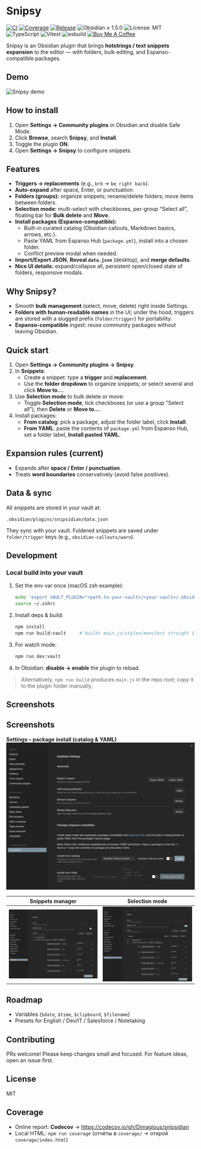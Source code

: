 # Snipsy

[![CI](https://img.shields.io/github/actions/workflow/status/Dimagious/snipsidian/ci.yml?branch=main&label=ci)](https://github.com/Dimagious/snipsidian/actions/workflows/ci.yml)
[![Coverage](https://codecov.io/gh/Dimagious/snipsidian/branch/main/graph/badge.svg)](https://codecov.io/gh/Dimagious/snipsidian)
[![Release](https://img.shields.io/github/v/release/Dimagious/snipsidian)](https://github.com/Dimagious/snipsidian/releases)
![Obsidian ≥ 1.5.0](https://img.shields.io/badge/obsidian-%E2%89%A5%201.5.0-7c3aed)
![License: MIT](https://img.shields.io/badge/license-MIT-blue.svg)
![TypeScript](https://img.shields.io/badge/typescript-5.x-3178c6)
![Vitest](https://img.shields.io/badge/tests-vitest-6b46c1)
![esbuild](https://img.shields.io/badge/bundler-esbuild-fbbf24)
[![Buy Me A Coffee](https://img.shields.io/badge/buy%20me%20a%20coffee-☕-ff813f?logo=buy-me-a-coffee&logoColor=white)](https://buymeacoffee.com/dimagious)

Snipsy is an Obsidian plugin that brings **hotstrings / text snippets expansion** to the editor — with folders, bulk editing, and Espanso-compatible packages.

## Demo
![Snipsy demo](docs/screens/demo.gif)

## How to install
1. Open **Settings → Community plugins** in Obsidian and disable Safe Mode.
2. Click **Browse**, search **Snipsy**, and **Install**.
3. Toggle the plugin **ON**.
4. Open **Settings → Snipsy** to configure snippets.

## Features

- **Triggers → replacements** (e.g., `brb` → `be right back`).
- **Auto-expand** after space, Enter, or punctuation.
- **Folders (groups):** organize snippets; rename/delete folders; move items between folders.
- **Selection mode:** multi-select with checkboxes, per-group “Select all”, floating bar for **Bulk delete** and **Move**.
- **Install packages (Espanso-compatible):**
  - Built-in curated catalog (Obsidian callouts, Markdown basics, arrows, etc.).
  - Paste YAML from Espanso Hub (`package.yml`), install into a chosen folder.
  - Conflict preview modal when needed.
- **Import/Export JSON**, **Reveal `data.json`** (desktop), and **merge defaults**.
- **Nice UI details:** expand/collapse all, persistent open/closed state of folders, responsive modals.

## Why Snipsy?

- Smooth **bulk management** (select, move, delete) right inside Settings.
- **Folders with human-readable names** in the UI; under the hood, triggers are stored with a slugged prefix (`folder/trigger`) for portability.
- **Espanso-compatible** ingest: reuse community packages without leaving Obsidian.

## Quick start

1. Open **Settings → Community plugins → Snipsy**.
2. In **Snippets**:
   - Create a snippet: type a **trigger** and **replacement**.
   - Use the **folder dropdown** to organize snippets; or select several and click **Move to…**.
3. Use **Selection mode** to bulk delete or move:
   - Toggle **Selection mode**, tick checkboxes (or use a group “Select all”), then **Delete** or **Move to…**.
4. Install packages:
   - **From catalog**: pick a package, adjust the folder label, click **Install**.
   - **From YAML**: paste the contents of `package.yml` from Espanso Hub, set a folder label, **Install pasted YAML**.

## Expansion rules (current)

- Expands after **space / Enter / punctuation**.
- Treats **word boundaries** conservatively (avoid false positives).

## Data & sync

All snippets are stored in your vault at:

```
.obsidian/plugins/snipsidian/data.json
```

They sync with your vault. Foldered snippets are saved under `folder/trigger` keys (e.g., `obsidian-callouts/warn`).

## Development

### Local build into your vault

1. Set the env var once (macOS zsh example):
   ```bash
   echo 'export VAULT_PLUGIN="<path-to-your-vault>/<your-vault>/.obsidian/plugins/snipsidian"' >> ~/.zshrc
   source ~/.zshrc
   ```
2. Install deps & build:
   ```bash
   npm install
   npm run build:vault     # builds main.js/styles/manifest straight into your vault
   ```
3. For watch mode:
   ```bash
   npm run dev:vault
   ```
4. In Obsidian: **disable → enable** the plugin to reload.

> Alternatively, `npm run build` produces `main.js` in the repo root; copy it to the plugin folder manually.

## Screenshots

## Screenshots

**Settings – package install (catalog & YAML)**
![Settings / packages](docs/screens/settings.png)

| Snippets manager                       | Selection mode                                |
| -------------------------------------- | --------------------------------------------- |
| ![Snippets](docs/screens/snippets.png) | ![Selection](docs/screens/selection-mode.png) |

## Roadmap

- Variables (`$date`, `$time`, `$clipboard`, `$filename`)
- Presets for English / Dev/IT / Salesforce / Notetaking

## Contributing

PRs welcome! Please keep changes small and focused. For feature ideas, open an issue first.

## License

MIT

## Coverage

- Online report: **Codecov** → https://codecov.io/gh/Dimagious/snipsidian  
- Local HTML: `npm run coverage` (отчёты в `coverage/` → открой `coverage/index.html`)

